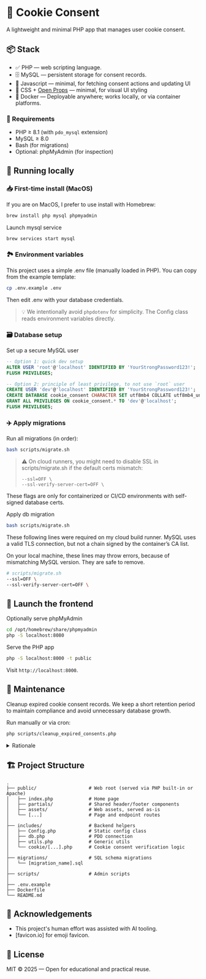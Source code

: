 # 🍪 Cookie Consent

A lightweight and minimal PHP app that manages user cookie consent.

## 📦 Stack

- ✅ PHP — web scripting language.
- 🗄️ MySQL — persistent storage for consent records.
- 🧩 Javascript — minimal, for fetching consent actions and updating UI
- 🎨 CSS + [Open Props](https://open-props.style/) — minimal, for visual UI styling
- 🐳 Docker — Deployable anywhere; works locally, or via container platforms.

### 🧰 Requirements

- PHP ≥ 8.1 (with `pdo_mysql` extension)
- MySQL ≥ 8.0
- Bash (for migrations)
- Optional: phpMyAdmin (for inspection)

## 🏃 Running locally

### 📥 First-time install (MacOS)

If you are on MacOS, I prefer to use install with Homebrew:

```sh
brew install php mysql phpmyadmin
```

Launch mysql service

```sh
brew services start mysql
```

### 🏞️ Environment variables

This project uses a simple .env file (manually loaded in PHP).
You can copy from the example template:

```sh
cp .env.example .env
```

Then edit .env with your database credentials.

> 💡 We intentionally avoid `phpdotenv` for simplicity. The Config class reads environment variables directly.

### 🗃️ Database setup

Set up a secure MySQL user

```sql
-- Option 1: quick dev setup
ALTER USER 'root'@'localhost' IDENTIFIED BY 'YourStrongPassword123!';
FLUSH PRIVILEGES;

-- Option 2: principle of least privilege, to not use `root` user
CREATE USER 'dev'@'localhost' IDENTIFIED BY 'YourStrongPassword123!';
CREATE DATABASE cookie_consent CHARACTER SET utf8mb4 COLLATE utf8mb4_unicode_ci;
GRANT ALL PRIVILEGES ON cookie_consent.* TO 'dev'@'localhost';
FLUSH PRIVILEGES;
```

### ✈️ Apply migrations

Run all migrations (in order):

```sh
bash scripts/migrate.sh
```

> ⚠️ On cloud runners, you might need to disable SSL in scripts/migrate.sh if the default certs mismatch:
>
> ```text
> --ssl=OFF \
> --ssl-verify-server-cert=OFF \
> ```

These flags are only for containerized or CI/CD environments with self-signed database certs.

Apply db migration

```sh
bash scripts/migrate.sh
```

These following lines were required on my cloud build runner. MySQL uses a valid TLS connection, but not a chain signed by the container’s CA list.

On your local machine, these lines may throw errors, because of mismatching MySQL version. They are safe to remove.

```sh
# scripts/migrate.sh
--ssl=OFF \
--ssl-verify-server-cert=OFF \
```

## 🚀 Launch the frontend

Optionally serve phpMyAdmin

````sh
cd /opt/homebrew/share/phpmyadmin
php -S localhost:8080
````

Serve the PHP app

```sh
php -S localhost:8000 -t public
```

Visit `http://localhost:8000`.

## 🧹 Maintenance

Cleanup expired cookie consent records. We keep a short retention period to maintain compliance and avoid unnecessary database growth.

Run manually or via cron:

```sh
php scripts/cleanup_expired_consents.php
```

<details>
<summary>Rationale</summary>
<ul>
  <li>we want to clear records: keeping indefinitely violates data minimization principle + bloats storage</li>
  <li>but deleting immediately is problematic
    <ul>
      <li>may break auditability — we need a brief retention window for compliance logs</li>
      <li>may cause unnecessary writes + race conditions (especially on every client expire)</li>
    </ul>
  </li>
  <li>solution: script; manually or cron job</li>
</ul>

</details>

## 🏗️ Project Structure

```filetree
.
├── public/                   # Web root (served via PHP built-in or Apache)
│   ├── index.php             # Home page
│   ├── partials/             # Shared header/footer components
│   ├── assets/               # Web assets, served as-is
│   └── [...]                 # Page and endpoint routes
│
├── includes/                 # Backend helpers
│   ├── Config.php            # Static config class
│   ├── db.php                # PDO connection
│   ├── utils.php             # Generic utils
│   └── cookie/[...].php      # Cookie consent verification logic
│
├── migrations/               # SQL schema migrations
│   └── [migration_name].sql
│
├── scripts/                  # Admin scripts
│
├── .env.example
├── Dockerfile
└── README.md
```

## 🤖 Acknowledgements

- This project's human effort was assisted with AI tooling.
- [favicon.io] for emoji favicon.

## 📄 License

MIT © 2025 — Open for educational and practical reuse.
